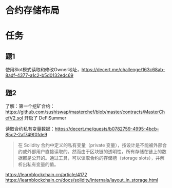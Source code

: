 # 合约存储布局

# 任务
## 题1
使用Slot模式读取和修改Owner地址，https://decert.me/challenge/163c68ab-8adf-4377-a1c2-b5d0132edc69
## 题2
了解：第一个挖矿合约：https://github.com/sushiswap/masterchef/blob/master/contracts/MasterChefV2.sol  开启了 DeFiSummer

读取合约私有变量数据：https://decert.me/quests/b0782759-4995-4bcb-85c2-2af749f0fde9
>在 Solidity 合约中定义的私有变量（private 变量），按设计是不能被外部合约或外部用户直接读取的。然而由于区块链的透明性，所有存储在链上的数据都是公开的。通过工具，可以读取合约的存储槽（storage slots），并解析出私有变量的值。

https://learnblockchain.cn/article/4172
https://learnblockchain.cn/docs/solidity/internals/layout_in_storage.html

